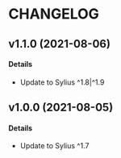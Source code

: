 # CHANGELOG

## v1.1.0 (2021-08-06)

#### Details

- Update to Sylius ^1.8|^1.9

## v1.0.0 (2021-08-05)

#### Details

- Update to Sylius ^1.7
